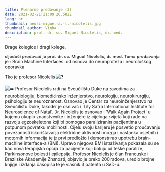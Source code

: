 ```yaml
---
title: Plenarno predavanje (3)
date: 2021-02-21T21:09:26.582Z
lang: hr
thumbnail: neuri-miguel-a.-l.-nicolelis.jpg
thumbnail_author: Vinko
description: prof. dr. sc. Miguel Nicolelis, dr. med.
---
```

<!--StartFragment-->

Drage kolegice i dragi kolege,

sljedeći predavač je prof. dr. sc. Miguel Nicolelis, dr. med. Tema predavanja je : Brain Machine Interfaces: od osnova do neuroproteza i neurološkog oporavka

Tko je profesor Nicolelis ![❓](https://static.xx.fbcdn.net/images/emoji.php/v9/t4c/1/16/2753.png)

![➡️](https://static.xx.fbcdn.net/images/emoji.php/v9/t9e/1/16/27a1.png) Profesor Nicolelis radi na Sveučilištu Duke na zavodima za neurobiologiju, biomedicinsko inženjerstvo, neurologiju, neurokirurgiju, psihologiju te neuroznanost. Osnovao je Centar za neuroinženjerstvo na Sveučilištu Duke, također je osnivač i 'Lily Safra International Institute for Neuroscience of Natal'. Dr. Nicolelis je osnovao i 'Walk Again Project' u kojemu okupio znanstvenike i inženjere iz cijeloga svijeta koji rade na razvoju egzoskeletona koji bi pomogao paraliziranim pacijentima u potpunom povratku mobilnosti. Cijelu svoju karijeru je posvetio proučavanju povezanosti iskorištavanja električne aktivnosti mozga i nastanka osjetnih i motornih informacija te je prvi predložio i demonstrirao upotrebu brain-machine interface-a (BMI). Upravo njegova BMI istraživanja pokazala su se kao nova terapijska opcija za pacijente koji boluju od teške paralize, Parkinsonove bolesti i epilepsije. Profesor Nicolelis je član Francuske i Brazilske Akademije Znanosti, objavio je preko 200 radova, uredio brojne knjige i izdanja časopisa te je vlasnik 3 patenta u SAD-u.

<!--EndFragment-->